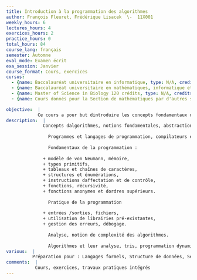 ```yaml
---
title: Introduction à la programmation des algorithmes
author: François Fleuret, Frédérique Lisacek  \-  11X001
weekly_hours: 6
lectures_hours: 4
exercices_hours: 2
practice_hours: 0
total_hours: 84
course_lang: français
semester: Automne
eval_mode: Examen écrit
exa_session: Janvier
course_format: Cours, exercices
cursus:
  - {name: Baccalauréat universitaire en informatique, type: N/A, credits: 6}
  - {name: Baccalauréat universitaire en mathématiques, informatique et sciences numériques, type: N/A, credits: 7}
  - {name: Master of Science in Biology 120 crédits, type: N/A, credits: 6}
  - {name: Cours donnés pour la Section de mathématiques par d'autres sections, type: N/A, credits: 6}

objective:  |
            Ce cours a pour but dintroduire les concepts fondamentaux de la programmation des ordinateurs et de lalgorithmique. Des algorithmes représentatifs de problèmes classiques sont étudiés.
description:  |
              Concepts dalgorithmes, notions fondamentales, abstraction, séquences, itérations, récursivité.
              
              	Programmes et langages de programmation, compilateurs et interpréteurs.
              
              	Fondamentaux de la programmation :
              
              + modèle de von Neumann, mémoire,
              + types primitifs,
              + tableaux et chaînes de caractères,
              + structures et énumérations,
              + instructions daffectation et de contrôle,
              + fonctions, récursivité,
              + fonctions anonymes et dordres supérieurs.
              
              	Pratique de la programmation
              
              + entrées /sorties, fichiers,
              + utilisation de librairies pré-existantes,
              + gestion des erreurs, débogage.
              
              	Analyse, notion de complexité des algorithmes.
              
              	Algorithmes et leur analyse, tris, programmation dynamique et recherche de motifs.
various:  |
          Préparation pour : Langages formels, Structure de données, Sémantique des langages informatiques
comments:  |
           Cours, exercices, travaux pratiques intégrés
---
```

